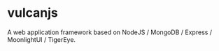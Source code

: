 # vulcanjs
A web application framework based on NodeJS / MongoDB / Express / MoonlightUI / TigerEye.
